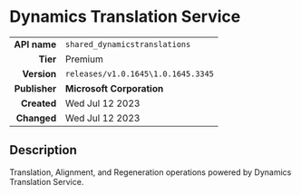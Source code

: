 # Dynamics Translation Service
| | |
|-:|-|
|**API name**|`shared_dynamicstranslations`|
|**Tier**|Premium|
|**Version**|`releases/v1.0.1645\1.0.1645.3345`|
|**Publisher**|**Microsoft Corporation**|
|**Created**|Wed Jul 12 2023|
|**Changed**|Wed Jul 12 2023|

## Description
Translation, Alignment, and Regeneration operations powered by Dynamics Translation Service.
